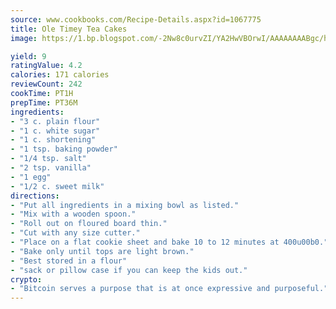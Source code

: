```yaml
---
source: www.cookbooks.com/Recipe-Details.aspx?id=1067775
title: Ole Timey Tea Cakes
image: https://1.bp.blogspot.com/-2Nw8c0urvZI/YA2HwVBOrwI/AAAAAAAABgc/hcoCuYbLRGghREWYfHLERS8jzKEXzVPXwCLcBGAsYHQ/s154/14.png

yield: 9
ratingValue: 4.2
calories: 171 calories
reviewCount: 242
cookTime: PT1H
prepTime: PT36M
ingredients:
- "3 c. plain flour"
- "1 c. white sugar"
- "1 c. shortening"
- "1 tsp. baking powder"
- "1/4 tsp. salt"
- "2 tsp. vanilla"
- "1 egg"
- "1/2 c. sweet milk"
directions:
- "Put all ingredients in a mixing bowl as listed."
- "Mix with a wooden spoon."
- "Roll out on floured board thin."
- "Cut with any size cutter."
- "Place on a flat cookie sheet and bake 10 to 12 minutes at 400u00b0."
- "Bake only until tops are light brown."
- "Best stored in a flour"
- "sack or pillow case if you can keep the kids out."
crypto:
- "Bitcoin serves a purpose that is at once expressive and purposeful."
---
```


